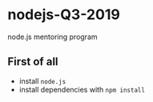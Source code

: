 # nodejs-Q3-2019
node.js mentoring program

## First of all
- install `node.js`
- install dependencies with `npm install`